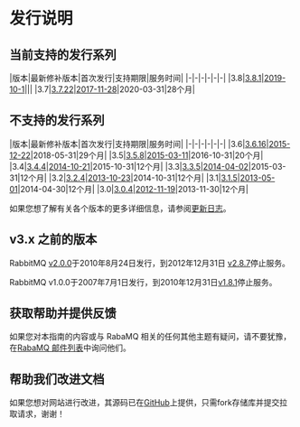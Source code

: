 # 发行说明

## 当前支持的发行系列

|版本|最新修补版本|首次发行|支持期限|服务时间|
|-|-|-|-|-|-|
|3.8|[3.8.1](https://github.com/rabbitmq/rabbitmq-server/releases/tag/v3.8.1)|[2019-10-1](https://github.com/rabbitmq/rabbitmq-server/releases/tag/v3.8.0)|||
|3.7|[3.7.22](https://github.com/rabbitmq/rabbitmq-server/releases/tag/v3.7.22)|[2017-11-28](https://github.com/rabbitmq/rabbitmq-server/releases/tag/v3.7.0)|2020-03-31|28个月|

## 不支持的发行系列

|版本|最新修补版本|首次发行|支持期限|服务时间|
|-|-|-|-|-|-|
|3.6|[3.6.16](https://github.com/rabbitmq/rabbitmq-server/releases/tag/rabbitmq_v3_6_16)|[2015-12-22](https://github.com/rabbitmq/rabbitmq-server/releases/tag/rabbitmq_v3_6_0)|2018-05-31|29个月|
|3.5|[3.5.8](https://github.com/rabbitmq/rabbitmq-server/releases/tag/rabbitmq_v3_5_8)|[2015-03-11](https://github.com/rabbitmq/rabbitmq-server/releases/tag/rabbitmq_v3_5_0)|2016-10-31|20个月|
|3.4|[3.4.4](https://github.com/rabbitmq/rabbitmq-server/releases/tag/rabbitmq_v3_4_4)|[2014-10-21](https://github.com/rabbitmq/rabbitmq-server/releases/tag/rabbitmq_v3_4_0)|2015-10-31|12个月|
|3.3|[3.3.5](https://github.com/rabbitmq/rabbitmq-server/releases/tag/rabbitmq_v3_3_5)|[2014-04-02](https://github.com/rabbitmq/rabbitmq-server/releases/tag/rabbitmq_v3_3_0)|2015-03-31|12个月|
|3.2|[3.2.4](https://github.com/rabbitmq/rabbitmq-server/releases/tag/rabbitmq_v3_2_4)|[2013-10-23](https://github.com/rabbitmq/rabbitmq-server/releases/tag/rabbitmq_v3_2_0)|2014-10-31|12个月|
|3.1|[3.1.5](https://github.com/rabbitmq/rabbitmq-server/releases/tag/rabbitmq_v3_1_5)|[2013-05-01](https://github.com/rabbitmq/rabbitmq-server/releases/tag/rabbitmq_v3_1_0)|2014-04-30|12个月|
|3.0|[3.0.4](https://github.com/rabbitmq/rabbitmq-server/releases/tag/rabbitmq_v3_0_4)|[2012-11-19](https://github.com/rabbitmq/rabbitmq-server/releases/tag/rabbitmq_v3_0_0)|2013-11-30|12个月|

如果您想了解有关各个版本的更多详细信息，请参阅[更新日志](更新日志.md)。

## v3.x 之前的版本

RabbitMQ [v2.0.0](https://github.com/rabbitmq/rabbitmq-server/releases/tag/rabbitmq_v2_0_0)于2010年8月24日发行，到2012年12月31日 [v2.8.7](https://github.com/rabbitmq/rabbitmq-server/releases/tag/rabbitmq_v2_8_7)停止服务。

RabbitMQ v1.0.0于2007年7月1日发行，到2010年12月31日[v1.8.1](https://github.com/rabbitmq/rabbitmq-server/releases/tag/rabbitmq_v1_8_1)停止服务。

## 获取帮助并提供反馈

如果您对本指南的内容或与 RabaMQ 相关的任何其他主题有疑问，请不要犹豫，在[RabaMQ 邮件列表](https://groups.google.com/forum/#!forum/rabbitmq-users)中询问他们。

## 帮助我们改进文档

如果您想对网站进行改进，其源码已在[GitHub](https://github.com/rabbitmq/rabbitmq-website)上提供，只需fork存储库并提交拉取请求，谢谢！